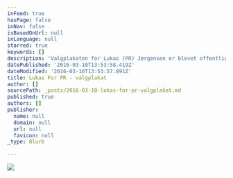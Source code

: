 ```yaml
---
inFeed: true
hasPage: false
inNav: false
isBasedOnUrl: null
inLanguage: null
starred: true
keywords: []
description: 'Valgplakaten for Lukas (PR) Jørgensen er blevet offentliggjort se den her!'
datePublished: '2016-03-10T13:53:58.419Z'
dateModified: '2016-03-10T13:53:57.891Z'
title: Lukas For PR - valgplakat
author: []
sourcePath: _posts/2016-03-10-lukas-for-pr-valgplakat.md
published: true
authors: []
publisher:
  name: null
  domain: null
  url: null
  favicon: null
_type: Blurb

---
```

![](https://the-grid-user-content.s3-us-west-2.amazonaws.com/4c3bf0ce-d4b0-4054-8b9e-215fbdf7a323.png)